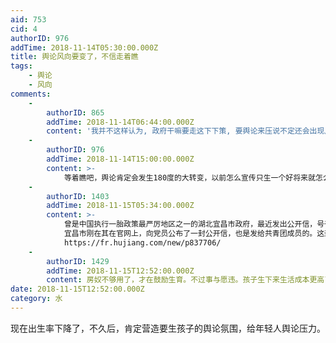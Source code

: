 ```yaml
---
aid: 753
cid: 4
authorID: 976
addTime: 2018-11-14T05:30:00.000Z
title: 舆论风向要变了，不信走着瞧
tags:
    - 舆论
    - 风向
comments:
    -
        authorID: 865
        addTime: 2018-11-14T06:44:00.000Z
        content: '我并不这样认为, 政府干嘛要走这下下策, 要舆论来压说不定还会出现反抗, 应该让人自己去做这件事, 比如你生三个可以五折买房等.'
    -
        authorID: 976
        addTime: 2018-11-14T15:00:00.000Z
        content: >-
            等着瞧吧，舆论肯定会发生180度的大转变，以前怎么宣传只生一个好将来就怎么宣传要生孩子。还有以前怎么逼人结扎将来就怎么逼人做妇科检查（参考月经警察）
    -
        authorID: 1403
        addTime: 2018-11-15T05:34:00.000Z
        content: >-
            曾是中国执行一胎政策最严厉地区之一的湖北宜昌市政府，最近发出公开信，号召机关单位的党员、团员、年轻干部，带头生二孩，引发国内社会高度关注，也引起了极大的争议。
            宜昌市刚在其在官网上，向党员公布了一封公开信，也是发给共青团成员的。这封公开信中向成员们阐述了家庭政策：“年轻的同志应该贡献自己的力量（生育小孩），老党员应该在这个方向上鼓励自己的孩子和监督他们，”关于原因，具体说道：“如果这个现象（出生率下降）持续下去，它会导致城市经济和社会的危机，还会给家庭幸福感带来负面影响。”为了鼓励党员达成新的指标，所有一系列的措施将会被采用：延长产假，免费医疗服务，还有婴儿的配套设施建设。
            https://fr.hujiang.com/new/p837706/
    -
        authorID: 1429
        addTime: 2018-11-15T12:52:00.000Z
        content: 房奴不够用了，才在鼓励生育。不过事与愿违。孩子生下来生活成本更高了，更没有能力消费了。
date: 2018-11-15T12:52:00.000Z
category: 水
---
```


现在出生率下降了，不久后，肯定营造要生孩子的舆论氛围，给年轻人舆论压力。

